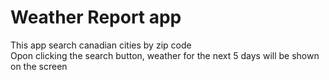 # Weather Report app

This app search canadian cities by zip code\
Opon clicking the search button, weather for the next 5 days will be shown on the screen
